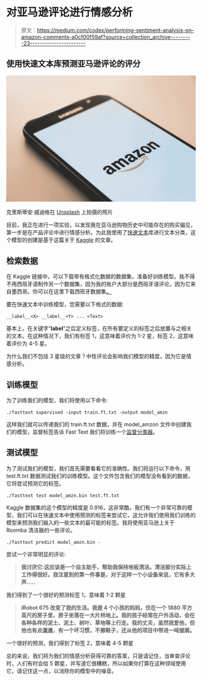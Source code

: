 # 对亚马逊评论进行情感分析

> 原文：<https://medium.com/codex/performing-sentiment-analysis-on-amazon-comments-a0cf00f59af?source=collection_archive---------23----------------------->

## 使用快速文本库预测亚马逊评论的评分

![](img/d119a2707318b3cb16d8468f1c70cb54.png)

克里斯蒂安·威迪格在 [Unsplash](https://unsplash.com?utm_source=medium&utm_medium=referral) 上拍摄的照片

目前，我正在进行一项实验，以发现我在亚马逊购物历史中可能存在的购买偏见，第一步是在产品评论中进行情感分析。为此我使用了[快速文本](https://fasttext.cc/docs/en/supervised-tutorial.html)库进行文本分类，这个模型的创建是基于这篇关于 [Kaggle](https://www.kaggle.com/bittlingmayer/amazonreviews) 的文章。

## **检索数据**

在 Kaggle 链接中，可以下载带有格式化数据的数据集，准备好训练模型。我不得不用西班牙语制作另一个数据集，因为我的账户大部分是西班牙语评论，因为它来自墨西哥。你可以在这里下载西班牙数据集[。](https://drive.google.com/file/d/1C4NM5jl60VS8h3Pk63EZSMN6EJhEwqBH/view?usp=sharing)

要在快速文本中训练模型，您需要以下格式的数据:

```
__label__<X> __label__<Y> ... <Text>
```

基本上，在关键字“__label__”之后定义标签，在所有要定义的标签之后放置与之相关的文本。在这种情况下，我们有标签 1，这意味着评价为 1-2 星，标签 2，这意味着评价为 4-5 星。

为什么我们不包括 3 星级的文章？中性评论会影响我们模型的精度，因为它是情感分析。

## **训练模型**

为了训练我们的模型，我们将使用以下命令:

```
./fasttext supervised -input train.ft.txt -output model_amzn
```

这样我们就可以传递我们的 train.ft.txt 数据，并在 model_amzon 文件中创建我们的模型，监督标签告诉 Fast Text 我们将训练一个[监督分类器](https://www.sciencedirect.com/topics/computer-science/supervised-classification#:~:text=The%20goal%20of%20supervised%20classification,of%20guidance%20by%20the%20user.)。

## **测试模型**

为了测试我们的模型，我们首先需要看看它的准确性。我们将运行以下命令，用 test.ft.txt 数据测试我们的训练模型。这个文件包含我们的模型没有看到的数据，它将尝试预测它的标签。

```
./fasttext test model_amzn.bin test.ft.txt
```

Kaggle 数据集的这个模型的精度是 0.916，这非常酷，我们有一个非常可靠的模型，我们可以在快速文本中使用预测的标签来尝试它，这允许我们使用我们训练的模型来预测我们输入的一些文本的最可能的标签。我将使用亚马逊上关于 Roomba 清洁器的一些评论。

```
./fasttext predict model_amzn.bin -
```

尝试一个非常明显的评论:

> **我讨厌它:这应该是一个自主助手，帮助我保持地板清洁。清洁部分实际上工作得很好。我注意到的第一件事是，对于这样一个小设备来说，它有多大声…..**

我们得到了一个很好的预测标签 1，意味着 1-2 颗星

> **iRobot 675 改变了我的生活。我是 4 个小孩的妈妈，住在一个 1880 平方英尺的房子里，房子坐落在一大片林地上。我的孩子经常在户外活动，会在各种各样的泥土、泥土、树叶、草地等上行走。我的丈夫，虽然我爱他，但他也有点邋遢，有一个坏习惯，不擦鞋子，还从他的项目中带进一吨锯屑。**

一个很好的预测，我们得到了标签 2，意味着 4-5 颗星

总的来说，我们将为我们的情感分析获得可靠的答案，只是请记住，当审查评论时，人们有时会给 5 颗星，并写道它很糟糕，所以如果你打算在这种领域使用它，请记住这一点，以消除你的模型中的噪音。